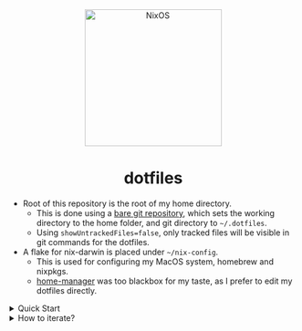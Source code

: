 <div align="center">
    <img alt="NixOS" src="https://fmlab.no/assets/images/typing-anime.gif" width="240px"/>
    <h1>dotfiles</h1>
</div>

- Root of this repository is the root of my home directory.
  - This is done using a [bare git repository](https://git-scm.com/book/en/v2/Git-on-the-Server-Getting-Git-on-a-Server), which sets the working directory to the home folder, and git directory to `~/.dotfiles`.
  - Using `showUntrackedFiles=false`, only tracked files will be visible in git commands for the dotfiles.
- A flake for nix-darwin is placed under `~/nix-config`.
  - This is used for configuring my MacOS system, homebrew and nixpkgs.
  - [home-manager](https://github.com/nix-community/home-manager) was too blackbox for my taste, as I prefer to edit my dotfiles directly.

<details>
<summary>Quick Start</summary>
<br>

1. Install `git` the "apple-way".

```bash
xcode-select --install
```

2. Install Nix using the [determinate system installer](https://github.com/DeterminateSystems/nix-installer).

```bash
curl --proto '=https' --tlsv1.2 -sSf -L https://install.determinate.systems/nix | sh -s -- install --extra-conf 'extra-trusted-substituters = https://nix-community.cachix.org' 'extra-trusted-public-keys = nix-community.cachix.org-1:mB9FSh9qf2dCimDSUo8Zy7bkq5CX+/rkCWyvRCYg3Fs='
```

3. Clone this repository to root of home directory.

```bash
git clone --recurse-submodules -j8 --bare https://github.com/frealmyr/dotfiles.git $HOME/.dotfiles/

alias dtf='git --git-dir="$HOME/.dotfiles" --work-tree="$HOME" "$@"'
dtf config status.showUntrackedFiles no
dtf config submodule.recurse true
dtf submodule update --init --recursive
dtf status
```

4. Build and use the flake for nix-darwin.

```bash
nix run nix-darwin -- switch --flake ~/nix-config
```

5. Reboot for good measure.

</details>

<details>
<summary>How to iterate?</summary>
<br>

First, use ssh instead of http for the dotfiles repo:

```bash
dtf remote set-url origin git@github.com:frealmyr/dotfiles.git
```

Dotfiles can be added to git using a alias:

```bash
alias dtf='git --git-dir="$HOME/.dotfiles" --work-tree="$HOME" "$@"'
dtf status
dtf add ~/.config/something.conf
dtf commit -m "punny msg"
dtf push -u origin macos
```

Changes made to Nix-darwin flake, can be rolled out using this command:

```bash
darwin-rebuild switch --flake ~/nix-config
```

</details>
